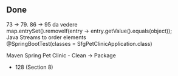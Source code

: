 <h2>Done</h2>

73 -> 79. 86 -> 95 da vedere<br>
map.entrySet().removeIf(entry -> entry.getValue().equals(object)); <br>
Java Streams to order elements<br>
@SpringBootTest(classes = SfgPetClinicApplication.class)<br>

Maven Spring Pet Clinic - Clean -> Package
<ul>
    <li>128 (Section 8)</li>
</ul>